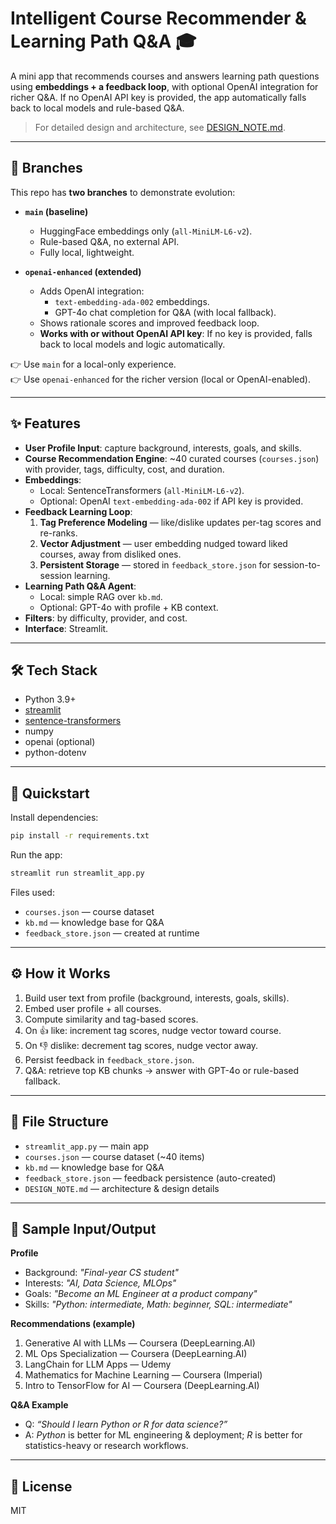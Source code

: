 # Intelligent Course Recommender & Learning Path Q&A 🎓

A mini app that recommends courses and answers learning path questions using **embeddings + a feedback loop**, with optional OpenAI integration for richer Q&A. If no OpenAI API key is provided, the app automatically falls back to local models and rule-based Q&A.

> For detailed design and architecture, see [DESIGN_NOTE.md](./DESIGN_NOTE.md).

---

## 🌿 Branches
This repo has **two branches** to demonstrate evolution:

- **`main` (baseline)**  
  - HuggingFace embeddings only (`all-MiniLM-L6-v2`).  
  - Rule-based Q&A, no external API.  
  - Fully local, lightweight.  

- **`openai-enhanced` (extended)**  
  - Adds OpenAI integration:  
    - `text-embedding-ada-002` embeddings.  
    - GPT-4o chat completion for Q&A (with local fallback).  
  - Shows rationale scores and improved feedback loop.  
  - **Works with or without OpenAI API key**: If no key is provided, falls back to local models and logic automatically.

👉 Use `main` for a local-only experience.  
👉 Use `openai-enhanced` for the richer version (local or OpenAI-enabled).

---

## ✨ Features
- **User Profile Input**: capture background, interests, goals, and skills.
- **Course Recommendation Engine**: ~40 curated courses (`courses.json`) with provider, tags, difficulty, cost, and duration.
- **Embeddings**:  
  - Local: SentenceTransformers (`all-MiniLM-L6-v2`).  
  - Optional: OpenAI `text-embedding-ada-002` if API key is provided.  
- **Feedback Learning Loop**:  
  1. **Tag Preference Modeling** — like/dislike updates per-tag scores and re-ranks.  
  2. **Vector Adjustment** — user embedding nudged toward liked courses, away from disliked ones.  
  3. **Persistent Storage** — stored in `feedback_store.json` for session-to-session learning.  
- **Learning Path Q&A Agent**:  
  - Local: simple RAG over `kb.md`.  
  - Optional: GPT-4o with profile + KB context.  
- **Filters**: by difficulty, provider, and cost.  
- **Interface**: Streamlit.

---

## 🛠️ Tech Stack
- Python 3.9+  
- [streamlit](https://streamlit.io)  
- [sentence-transformers](https://www.sbert.net)  
- numpy  
- openai (optional)  
- python-dotenv  

---

## 🚀 Quickstart

Install dependencies:
```bash
pip install -r requirements.txt
```

Run the app:
```bash
streamlit run streamlit_app.py
```

Files used:
- `courses.json` — course dataset  
- `kb.md` — knowledge base for Q&A  
- `feedback_store.json` — created at runtime  

---

## ⚙️ How it Works
1. Build user text from profile (background, interests, goals, skills).  
2. Embed user profile + all courses.  
3. Compute similarity and tag-based scores.
4. On 👍 like: increment tag scores, nudge vector toward course.  
5. On 👎 dislike: decrement tag scores, nudge vector away.  
6. Persist feedback in `feedback_store.json`.  
7. Q&A: retrieve top KB chunks → answer with GPT-4o or rule-based fallback.

---

## 📂 File Structure
- `streamlit_app.py` — main app  
- `courses.json` — course dataset (~40 items)  
- `kb.md` — knowledge base for Q&A  
- `feedback_store.json` — feedback persistence (auto-created)  
- `DESIGN_NOTE.md` — architecture & design details  

---

## 📖 Sample Input/Output

**Profile**
- Background: *"Final-year CS student"*  
- Interests: *"AI, Data Science, MLOps"*  
- Goals: *"Become an ML Engineer at a product company"*  
- Skills: *"Python: intermediate, Math: beginner, SQL: intermediate"*  

**Recommendations (example)**
1. Generative AI with LLMs — Coursera (DeepLearning.AI)  
2. ML Ops Specialization — Coursera (DeepLearning.AI)  
3. LangChain for LLM Apps — Udemy  
4. Mathematics for Machine Learning — Coursera (Imperial)  
5. Intro to TensorFlow for AI — Coursera (DeepLearning.AI)  

**Q&A Example**
- Q: *“Should I learn Python or R for data science?”*  
- A: *Python* is better for ML engineering & deployment; *R* is better for statistics-heavy or research workflows.  

---

## 📌 License
MIT
